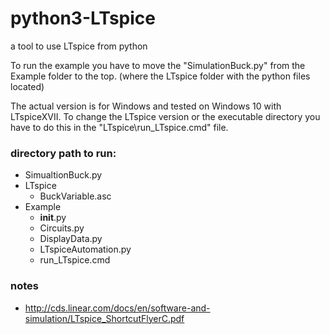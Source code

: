# python3-LTspice
a tool to use LTspice from python

To run the example you have to move the "SimulationBuck.py" from the Example folder to the top. (where the LTspice folder with the python files located)

The actual version is for Windows and tested on Windows 10 with LTspiceXVII. To change the LTspice version or the executable directory you have to do this in the "LTspice\run_LTspice.cmd" file.


### directory path to run:

* SimualtionBuck.py
* LTspice
  * BuckVariable.asc
* Example
  * __init__.py
  * Circuits.py
  * DisplayData.py
  * LTspiceAutomation.py
  * run_LTspice.cmd


### notes
* http://cds.linear.com/docs/en/software-and-simulation/LTspice_ShortcutFlyerC.pdf
